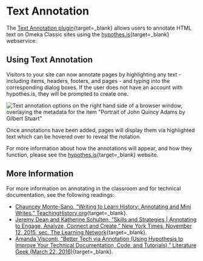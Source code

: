 # Text Annotation

The [Text Annotation plugin](https://omeka.org/classic/plugins/TextAnnotation/){target=_blank} allows users to annotate HTML text on Omeka Classic sites using the [hypothes.is](https://hypothes.is/){target=_blank} webservice. 

## Using Text Annotation

Visitors to your site can now annotate pages by highlighting any text - including items, headers, footers, and pages - and typing into the corresponding dialog boxes. If the user does not have an account with hypothes.is, they will be prompted to create one.

![Text annotation options on the right hand side of a browser window, overlaying the metadata for the item "Portrait of John Quincy Adams by Gilbert Stuart"](../doc_files/plugin_images/textannotation.png)

Once annotations have been added, pages will display them via highlighted text which can be hovered over to reveal the notation.

For more information about how the annotations will appear, and how they function, please see the [hypothes.is](https://hypothes.is/){target=_blank} website.

## More Information

For more information on annotating in the classroom and for technical documentation, see the following readings:

- [Chauncey Monte-Sano, “Writing to Learn History: Annotating and Mini Writes,” TeachingHistory.org](http://teachinghistory.org/teaching-materials/teaching-guides/23554){target=_blank}.
- [Jeremy Dean and Katherine Schulten, “Skills and Strategies | Annotating to Engage, Analyze, Connect and Create,” New York Times, November 12, 2015, sec. The Learning Network](http://learning.blogs.nytimes.com/2015/11/12/skills-and-strategies-annotating-to-engage-analyze-connect-and-create/){target=_blank}.
- [Amanda Visconti, “Better Tech via Annotation (Using Hypothesis to Improve Your Technical Documentation, Code, and Tutorials),” Literature Geek (March 22, 2016)](http://literaturegeek.com/2016/03/22/better-tech-via-annotation-hypothesis-documentation-code-tutorials){target=_blank}.
